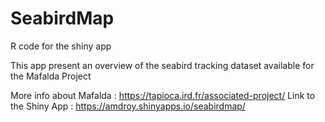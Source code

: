 # SeabirdMap

R code for the shiny app

This app present an overview of the seabird tracking dataset available for the Mafalda Project

More info about Mafalda : https://tapioca.ird.fr/associated-project/
Link to the Shiny App : https://amdroy.shinyapps.io/seabirdmap/
